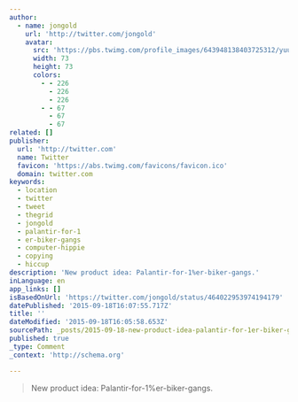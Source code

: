 ```yaml
---
author:
  - name: jongold
    url: 'http://twitter.com/jongold'
    avatar:
      src: 'https://pbs.twimg.com/profile_images/643948138403725312/yuubebXL_bigger.jpg'
      width: 73
      height: 73
      colors:
        - - 226
          - 226
          - 226
        - - 67
          - 67
          - 67
related: []
publisher:
  url: 'http://twitter.com'
  name: Twitter
  favicon: 'https://abs.twimg.com/favicons/favicon.ico'
  domain: twitter.com
keywords:
  - location
  - twitter
  - tweet
  - thegrid
  - jongold
  - palantir-for-1
  - er-biker-gangs
  - computer-hippie
  - copying
  - hiccup
description: 'New product idea: Palantir-for-1%er-biker-gangs.'
inLanguage: en
app_links: []
isBasedOnUrl: 'https://twitter.com/jongold/status/464022953974194179'
datePublished: '2015-09-18T16:07:55.717Z'
title: ''
dateModified: '2015-09-18T16:05:58.653Z'
sourcePath: _posts/2015-09-18-new-product-idea-palantir-for-1er-biker-gangs.md
published: true
_type: Comment
_context: 'http://schema.org'

---
```

> New product idea&colon; Palantir-for-1&percnt;er-biker-gangs&period;
